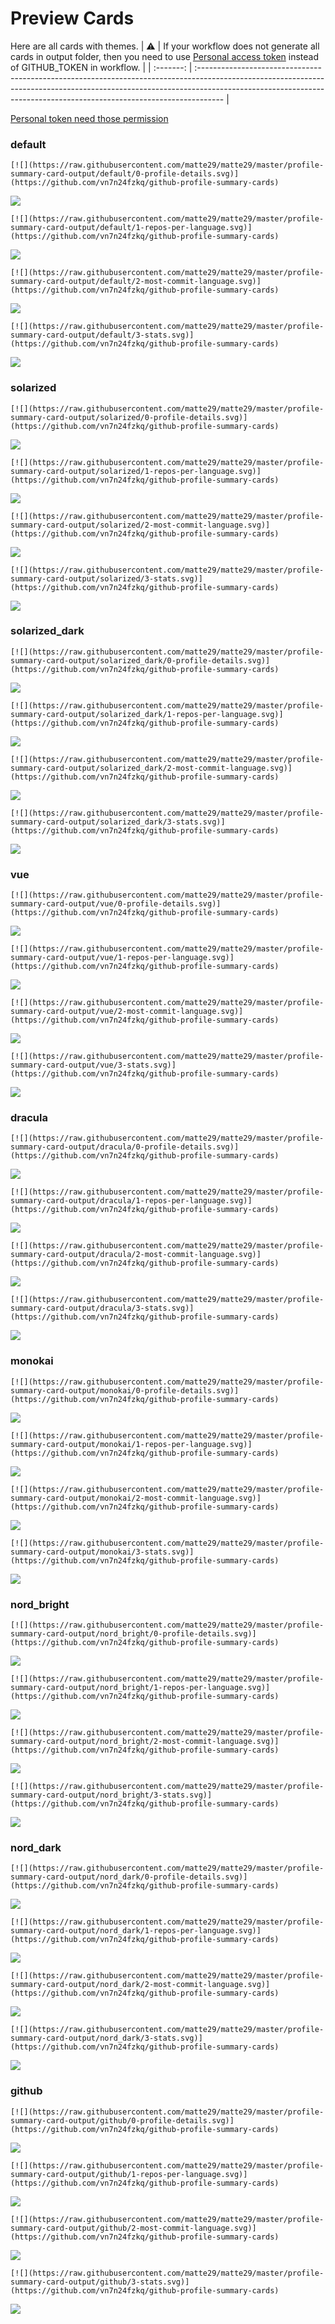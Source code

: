
# Preview Cards

Here are all cards with themes.
| :warning: | If your workflow does not generate all cards in output folder, then you need to use [Personal access token](https://docs.github.com/en/actions/configuring-and-managing-workflows/creating-and-storing-encrypted-secrets) instead of GITHUB_TOKEN in workflow. |
| :-------: | :------------------------------------------------------------------------------------------------------------------------------------------------------------------------------------------------------------------------------------------------ |

[Personal token need those permission](https://github.com/vn7n24fzkq/github-profile-summary-cards/wiki/Personal-access-token-permissions)


### default


```
[![](https://raw.githubusercontent.com/matte29/matte29/master/profile-summary-card-output/default/0-profile-details.svg)](https://github.com/vn7n24fzkq/github-profile-summary-cards)
```
![](https://raw.githubusercontent.com/matte29/matte29/master/profile-summary-card-output/default/0-profile-details.svg)


```
[![](https://raw.githubusercontent.com/matte29/matte29/master/profile-summary-card-output/default/1-repos-per-language.svg)](https://github.com/vn7n24fzkq/github-profile-summary-cards)
```
![](https://raw.githubusercontent.com/matte29/matte29/master/profile-summary-card-output/default/1-repos-per-language.svg)


```
[![](https://raw.githubusercontent.com/matte29/matte29/master/profile-summary-card-output/default/2-most-commit-language.svg)](https://github.com/vn7n24fzkq/github-profile-summary-cards)
```
![](https://raw.githubusercontent.com/matte29/matte29/master/profile-summary-card-output/default/2-most-commit-language.svg)


```
[![](https://raw.githubusercontent.com/matte29/matte29/master/profile-summary-card-output/default/3-stats.svg)](https://github.com/vn7n24fzkq/github-profile-summary-cards)
```
![](https://raw.githubusercontent.com/matte29/matte29/master/profile-summary-card-output/default/3-stats.svg)


### solarized


```
[![](https://raw.githubusercontent.com/matte29/matte29/master/profile-summary-card-output/solarized/0-profile-details.svg)](https://github.com/vn7n24fzkq/github-profile-summary-cards)
```
![](https://raw.githubusercontent.com/matte29/matte29/master/profile-summary-card-output/solarized/0-profile-details.svg)


```
[![](https://raw.githubusercontent.com/matte29/matte29/master/profile-summary-card-output/solarized/1-repos-per-language.svg)](https://github.com/vn7n24fzkq/github-profile-summary-cards)
```
![](https://raw.githubusercontent.com/matte29/matte29/master/profile-summary-card-output/solarized/1-repos-per-language.svg)


```
[![](https://raw.githubusercontent.com/matte29/matte29/master/profile-summary-card-output/solarized/2-most-commit-language.svg)](https://github.com/vn7n24fzkq/github-profile-summary-cards)
```
![](https://raw.githubusercontent.com/matte29/matte29/master/profile-summary-card-output/solarized/2-most-commit-language.svg)


```
[![](https://raw.githubusercontent.com/matte29/matte29/master/profile-summary-card-output/solarized/3-stats.svg)](https://github.com/vn7n24fzkq/github-profile-summary-cards)
```
![](https://raw.githubusercontent.com/matte29/matte29/master/profile-summary-card-output/solarized/3-stats.svg)


### solarized_dark


```
[![](https://raw.githubusercontent.com/matte29/matte29/master/profile-summary-card-output/solarized_dark/0-profile-details.svg)](https://github.com/vn7n24fzkq/github-profile-summary-cards)
```
![](https://raw.githubusercontent.com/matte29/matte29/master/profile-summary-card-output/solarized_dark/0-profile-details.svg)


```
[![](https://raw.githubusercontent.com/matte29/matte29/master/profile-summary-card-output/solarized_dark/1-repos-per-language.svg)](https://github.com/vn7n24fzkq/github-profile-summary-cards)
```
![](https://raw.githubusercontent.com/matte29/matte29/master/profile-summary-card-output/solarized_dark/1-repos-per-language.svg)


```
[![](https://raw.githubusercontent.com/matte29/matte29/master/profile-summary-card-output/solarized_dark/2-most-commit-language.svg)](https://github.com/vn7n24fzkq/github-profile-summary-cards)
```
![](https://raw.githubusercontent.com/matte29/matte29/master/profile-summary-card-output/solarized_dark/2-most-commit-language.svg)


```
[![](https://raw.githubusercontent.com/matte29/matte29/master/profile-summary-card-output/solarized_dark/3-stats.svg)](https://github.com/vn7n24fzkq/github-profile-summary-cards)
```
![](https://raw.githubusercontent.com/matte29/matte29/master/profile-summary-card-output/solarized_dark/3-stats.svg)


### vue


```
[![](https://raw.githubusercontent.com/matte29/matte29/master/profile-summary-card-output/vue/0-profile-details.svg)](https://github.com/vn7n24fzkq/github-profile-summary-cards)
```
![](https://raw.githubusercontent.com/matte29/matte29/master/profile-summary-card-output/vue/0-profile-details.svg)


```
[![](https://raw.githubusercontent.com/matte29/matte29/master/profile-summary-card-output/vue/1-repos-per-language.svg)](https://github.com/vn7n24fzkq/github-profile-summary-cards)
```
![](https://raw.githubusercontent.com/matte29/matte29/master/profile-summary-card-output/vue/1-repos-per-language.svg)


```
[![](https://raw.githubusercontent.com/matte29/matte29/master/profile-summary-card-output/vue/2-most-commit-language.svg)](https://github.com/vn7n24fzkq/github-profile-summary-cards)
```
![](https://raw.githubusercontent.com/matte29/matte29/master/profile-summary-card-output/vue/2-most-commit-language.svg)


```
[![](https://raw.githubusercontent.com/matte29/matte29/master/profile-summary-card-output/vue/3-stats.svg)](https://github.com/vn7n24fzkq/github-profile-summary-cards)
```
![](https://raw.githubusercontent.com/matte29/matte29/master/profile-summary-card-output/vue/3-stats.svg)


### dracula


```
[![](https://raw.githubusercontent.com/matte29/matte29/master/profile-summary-card-output/dracula/0-profile-details.svg)](https://github.com/vn7n24fzkq/github-profile-summary-cards)
```
![](https://raw.githubusercontent.com/matte29/matte29/master/profile-summary-card-output/dracula/0-profile-details.svg)


```
[![](https://raw.githubusercontent.com/matte29/matte29/master/profile-summary-card-output/dracula/1-repos-per-language.svg)](https://github.com/vn7n24fzkq/github-profile-summary-cards)
```
![](https://raw.githubusercontent.com/matte29/matte29/master/profile-summary-card-output/dracula/1-repos-per-language.svg)


```
[![](https://raw.githubusercontent.com/matte29/matte29/master/profile-summary-card-output/dracula/2-most-commit-language.svg)](https://github.com/vn7n24fzkq/github-profile-summary-cards)
```
![](https://raw.githubusercontent.com/matte29/matte29/master/profile-summary-card-output/dracula/2-most-commit-language.svg)


```
[![](https://raw.githubusercontent.com/matte29/matte29/master/profile-summary-card-output/dracula/3-stats.svg)](https://github.com/vn7n24fzkq/github-profile-summary-cards)
```
![](https://raw.githubusercontent.com/matte29/matte29/master/profile-summary-card-output/dracula/3-stats.svg)


### monokai


```
[![](https://raw.githubusercontent.com/matte29/matte29/master/profile-summary-card-output/monokai/0-profile-details.svg)](https://github.com/vn7n24fzkq/github-profile-summary-cards)
```
![](https://raw.githubusercontent.com/matte29/matte29/master/profile-summary-card-output/monokai/0-profile-details.svg)


```
[![](https://raw.githubusercontent.com/matte29/matte29/master/profile-summary-card-output/monokai/1-repos-per-language.svg)](https://github.com/vn7n24fzkq/github-profile-summary-cards)
```
![](https://raw.githubusercontent.com/matte29/matte29/master/profile-summary-card-output/monokai/1-repos-per-language.svg)


```
[![](https://raw.githubusercontent.com/matte29/matte29/master/profile-summary-card-output/monokai/2-most-commit-language.svg)](https://github.com/vn7n24fzkq/github-profile-summary-cards)
```
![](https://raw.githubusercontent.com/matte29/matte29/master/profile-summary-card-output/monokai/2-most-commit-language.svg)


```
[![](https://raw.githubusercontent.com/matte29/matte29/master/profile-summary-card-output/monokai/3-stats.svg)](https://github.com/vn7n24fzkq/github-profile-summary-cards)
```
![](https://raw.githubusercontent.com/matte29/matte29/master/profile-summary-card-output/monokai/3-stats.svg)


### nord_bright


```
[![](https://raw.githubusercontent.com/matte29/matte29/master/profile-summary-card-output/nord_bright/0-profile-details.svg)](https://github.com/vn7n24fzkq/github-profile-summary-cards)
```
![](https://raw.githubusercontent.com/matte29/matte29/master/profile-summary-card-output/nord_bright/0-profile-details.svg)


```
[![](https://raw.githubusercontent.com/matte29/matte29/master/profile-summary-card-output/nord_bright/1-repos-per-language.svg)](https://github.com/vn7n24fzkq/github-profile-summary-cards)
```
![](https://raw.githubusercontent.com/matte29/matte29/master/profile-summary-card-output/nord_bright/1-repos-per-language.svg)


```
[![](https://raw.githubusercontent.com/matte29/matte29/master/profile-summary-card-output/nord_bright/2-most-commit-language.svg)](https://github.com/vn7n24fzkq/github-profile-summary-cards)
```
![](https://raw.githubusercontent.com/matte29/matte29/master/profile-summary-card-output/nord_bright/2-most-commit-language.svg)


```
[![](https://raw.githubusercontent.com/matte29/matte29/master/profile-summary-card-output/nord_bright/3-stats.svg)](https://github.com/vn7n24fzkq/github-profile-summary-cards)
```
![](https://raw.githubusercontent.com/matte29/matte29/master/profile-summary-card-output/nord_bright/3-stats.svg)


### nord_dark


```
[![](https://raw.githubusercontent.com/matte29/matte29/master/profile-summary-card-output/nord_dark/0-profile-details.svg)](https://github.com/vn7n24fzkq/github-profile-summary-cards)
```
![](https://raw.githubusercontent.com/matte29/matte29/master/profile-summary-card-output/nord_dark/0-profile-details.svg)


```
[![](https://raw.githubusercontent.com/matte29/matte29/master/profile-summary-card-output/nord_dark/1-repos-per-language.svg)](https://github.com/vn7n24fzkq/github-profile-summary-cards)
```
![](https://raw.githubusercontent.com/matte29/matte29/master/profile-summary-card-output/nord_dark/1-repos-per-language.svg)


```
[![](https://raw.githubusercontent.com/matte29/matte29/master/profile-summary-card-output/nord_dark/2-most-commit-language.svg)](https://github.com/vn7n24fzkq/github-profile-summary-cards)
```
![](https://raw.githubusercontent.com/matte29/matte29/master/profile-summary-card-output/nord_dark/2-most-commit-language.svg)


```
[![](https://raw.githubusercontent.com/matte29/matte29/master/profile-summary-card-output/nord_dark/3-stats.svg)](https://github.com/vn7n24fzkq/github-profile-summary-cards)
```
![](https://raw.githubusercontent.com/matte29/matte29/master/profile-summary-card-output/nord_dark/3-stats.svg)


### github


```
[![](https://raw.githubusercontent.com/matte29/matte29/master/profile-summary-card-output/github/0-profile-details.svg)](https://github.com/vn7n24fzkq/github-profile-summary-cards)
```
![](https://raw.githubusercontent.com/matte29/matte29/master/profile-summary-card-output/github/0-profile-details.svg)


```
[![](https://raw.githubusercontent.com/matte29/matte29/master/profile-summary-card-output/github/1-repos-per-language.svg)](https://github.com/vn7n24fzkq/github-profile-summary-cards)
```
![](https://raw.githubusercontent.com/matte29/matte29/master/profile-summary-card-output/github/1-repos-per-language.svg)


```
[![](https://raw.githubusercontent.com/matte29/matte29/master/profile-summary-card-output/github/2-most-commit-language.svg)](https://github.com/vn7n24fzkq/github-profile-summary-cards)
```
![](https://raw.githubusercontent.com/matte29/matte29/master/profile-summary-card-output/github/2-most-commit-language.svg)


```
[![](https://raw.githubusercontent.com/matte29/matte29/master/profile-summary-card-output/github/3-stats.svg)](https://github.com/vn7n24fzkq/github-profile-summary-cards)
```
![](https://raw.githubusercontent.com/matte29/matte29/master/profile-summary-card-output/github/3-stats.svg)

